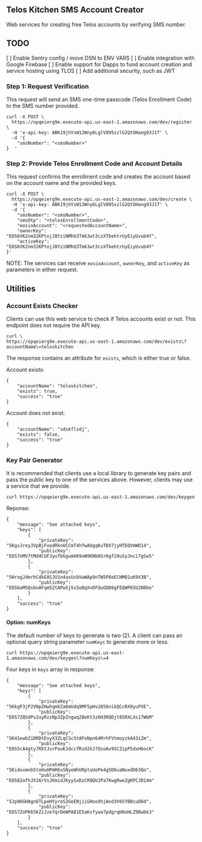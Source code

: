 
## Telos Kitchen SMS Account Creator
Web services for creating free Telos accounts by verifying SMS number.

## TODO
[ ] Enable Sentry config / move DSN to ENV VARS
[ ] Enable integration with Google Firebase
[ ] Enable support for Dapps to fund account creation and service hosting using TLOS 
[ ] Add additional security, such as JWT


### Step 1: Request Verification
This request will send an SMS one-time passcode (Telos Enrollment Code) to the SMS number provided. 
```
curl -X POST \
  https://opqeierg9e.execute-api.us-east-1.amazonaws.com/dev/register \
  -H 'x-api-key: ABK19jhYsW12Wny6LglV895szlG2QtOHang93J1T' \
  -d '{
	"smsNumber": "<smsNumber>"
}  '
```

### Step 2: Provide Telos Enrollment Code and Account Details
This request confirms the enrollment code and creates the account based on the account name and the provided keys. 

```
curl -X POST \
  https://opqeierg9e.execute-api.us-east-1.amazonaws.com/dev/create \
  -H 'x-api-key: ABK19jhYsW12Wny6LglV895szlG2QtOHang93J1T' \
  -d '{
    "smsNumber": "<smsNumber>",
    "smsOtp": "<telosEnrollmentCode>",
    "eosioAccount": "<requestedAccountName>",
    "ownerKey": "EOS6YK2nm32KPtojJ8YziNMhU3Tmk3wt3czXTbehtrUyEiyUvub4Y",
    "activeKey": "EOS6YK2nm32KPtojJ8YziNMhU3Tmk3wt3czXTbehtrUyEiyUvub4Y"
}'
```

NOTE: The services can receive ```eosioAccount```, ```ownerKey```, and ```activeKey``` as parameters in either request.

## Utilities

### Account Exists Checker
Clients can use this web service to check if Telos accounts exist or not. This endpoint does not require the API key. 

```
curl \
https://opqeierg9e.execute-api.us-east-1.amazonaws.com/dev/exists\?accountName\=teloskitchen
```

The response contains an attribute for ```exists```, which is either true or false.

Account exists:
```
{
    "accountName": "teloskitchen",
    "exists": true,
    "success": "true"
}
```

Account does not exist:
```
{
    "accountName": "sdskflsdj",
    "exists": false,
    "success": "true"
}
```

### Key Pair Generator
It is recommended that clients use a local library to generate key pairs and pass the public key to one of the services above. However, clients may use a service that we provide. 

```
curl https://opqeierg9e.execute-api.us-east-1.amazonaws.com/dev/keygen
```

Reponse: 
```
{
    "message": "See attached keys",
    "keys": [
        {
            "privateKey": "5KgsJreyJVpBjFoodRknUCCmT4hfwAUgqKuTBX7jyHTEQVmWD14",
            "publicKey": "EOS7nMV7tMd4CUFJyuTbGgumkK9xW9KNb8Sr6gf28uSyJnci7gSw5"
        },
        {
            "privateKey": "5HrogJdmrhCdkEASJU1n4asUsbVwWAp9nTW5P8eECHMQ1uK9X3B",
            "publicKey": "EOS6aM5QsbnAFqm52tAPwSjSs5oBqXvDFQuGDD6gFEQWP6SU2N8be"
        }
    ],
    "success": "true"
}
```

#### Option: numKeys
The default number of keys to generate is two (2).  A client can pass an optional query string parameter ```numKeys``` to generate more or less.

```
curl https://opqeierg9e.execute-api.us-east-1.amazonaws.com/dev/keygen\?numKeys\=4
```

Four keys in ```keys``` array in response:
```
{
    "message": "See attached keys",
    "keys": [
        {
            "privateKey": "5KkgP3jP2VNpZHwhqmXZa6mUdq9MF5pHv2858nikQCcRX9yuPVE",
            "publicKey": "EOS7ZQSdPv2uyRzzNp3ZpZngwq2BeKt3z6H3RQDjt8SRXLXs17WbM"
        },
        {
            "privateKey": "5K41ewbZiDRDtExyX3ZLqCScStAFoNpn64MrhFVtmoyzkA43iZm",
            "publicKey": "EOS5cA4gty7RXtJurPauKJdccfRzd2kJ7QsoAv9SCZipP5dxH6ocK"
        },
        {
            "privateKey": "5Kidxxmnb5toHuHPmR6xSNyeWhURptuUoPe4g5D6uaNuxdD63Qo",
            "publicKey": "EOS82ofhJX16rVsJKmidJKyySxDzCRQQUJPa7KwgRweZgKPCJD14m"
        },
        {
            "privateKey": "5Jp96GHAgn6TLpeHYyreS2GeENjiiGHooXhjAnd3V6SYBBcuD6d",
            "publicKey": "EOS7ZoPK65KZzJze7qrDeWPA81E5aKsfywa7pdgrqH8oHLZ9Bwbk3"
        }
    ],
    "success": "true"
}
```
